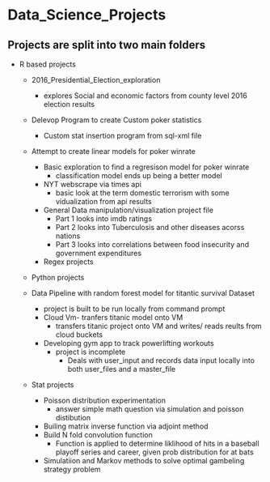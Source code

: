 # Data_Science_Projects
## Projects are split into two main folders
+ R based projects
  + 2016_Presidential_Election_exploration
      + explores Social and economic factors from county level 2016 election results
  + Delevop Program to create Custom poker statistics
      + Custom stat insertion program from sql-xml file
  + Attempt to create linear models for poker winrate
      + Basic exploration to find a regresison model for poker winrate
        + classification model ends up being a better model 
    + NYT webscrape via times api
      + basic look at the term domestic terrorism with some vidualization from api results
    + General Data manipulation/visualization project file
      + Part 1 looks into imdb ratings
      + Part 2 looks into Tuberculosis and other diseases acorss nations
      + Part 3 looks into correlations between food insecurity and government expenditures 
    + Regex projects 
  + Python projects
  + Data Pipeline with random forest model for titantic survival Dataset
      + project is built to be run locally from command prompt
    + Cloud Vm- tranfers titanic model onto VM
      + transfers titanic project onto VM and writes/ reads reults from cloud buckets 
    + Developing gym app to track powerlifting workouts
      + project is incomplete  
        + Deals with user_input and records data input locally into both user_files and a master_file
    
  + Stat projects
    + Poisson distribution experimentation
      + answer simple math question via simulation and poisson distibution
    + Builing matrix inverse function via adjoint method
    + Build N fold convolution function 
      + Function is applied to determine liklihood of hits in a baseball playoff series and career, given prob distribution for at bats
     + Simulatiion and Markov methods to solve optimal gambeling strategy problem
 
